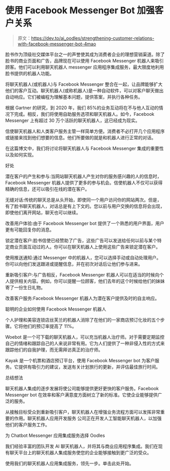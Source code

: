 # 使用 Facebook Messenger Bot 加强客户关系

> 原文：<https://dev.to/ai_oodles/strengthening-customer-relations-with-facebook-messenger-bot-4mao>

脸书作为顶级社交媒体平台之一的声誉使其成为消费者企业的理想营销渠道。除了脸书的商业页面和广告，品牌现在可以使用 Facebook Messenger 机器人来吸引顾客。他们可以利用聊天机器人 messenger 应用程序集成服务，最大限度地利用脸书提供的机器人功能。

将聊天机器人(或机器人)与 Facebook Messenger 整合在一起，让品牌能够扩大他们的客户互动。聊天机器人(或称机器人)是一种自动软件，可以对客户聊天做出自动响应。它们被编程为理解基本问题，提供答案，并执行各种任务。

根据 Gartner 的研究，到 2020 年，我们 85%的业务互动将在不与他人互动的情况下完成。相反，我们将使用自助服务选项和聊天机器人。如今，Facebook Messenger 上有超过 30 万个活跃的聊天机器人，这已经成为现实。

信使聊天机器人和人类客户服务主管一样简单方便。消费者不必打开几个应用程序或链接来找到他们想要的信息。他们所要做的就是和机器人进行正常的对话。

在这篇博文中，我们将讨论将聊天机器人与 Facebook Messenger 集成的重要性以及如何实现。

好处

潜在客户的产生和参与:当网站聊天机器人产生对你的服务感兴趣的人的信息时，Facebook Messenger 机器人提供了更多的参与机会。信使机器人不仅可以获得精确的信息，还可以吸引在线的潜在客户。

无缝对话:传统的聊天总是从头开始，即使同一个用户访问你的网站两次。但是，有了脸书聊天机器人，对话总是有上下文的。您以前与用户交换的信息将会出现，即使他们离开网站，聊天也可以继续。

改善用户体验:由于 Facebook Messenger bot 提供了一个熟悉的用户界面，用户更有可能回复你的消息。

锁定潜在客户:脸书信使已经赞助了广告，这些广告可以发送给任何以前与某个特定商业页面互动过的人。你可以在聊天机器人上使用这些广告来锁定潜在客户。

使用推送通知:通过 Messenger 中的机器人，您可以选择手动或自动处理用户。你可以向他们发送跟进或提醒信息，并在初次对话后让他们参与进来。

重新吸引客户:与广告相反，Facebook Messenger 机器人可以在适当的时候向个人提供相关内容。例如，你可以提醒一位顾客，他们去年的这个时候给他们的妹妹寄了一份生日礼物。

改善客户服务:Facebook Messenger 机器人为潜在客户提供及时的自主响应。

聪明的企业如何使用 Facebook Messenger 机器人

个人护理和美容连锁店丝芙兰的机器人消除了在他们的一家商店预订化妆的五个步骤。它将他们的预订率提高了 11%。

Woebot 是一个可下载的聊天机器人，可以充当机器人治疗师。对于需要定期监控自己的情绪和跟踪自己的人来说非常有用。它为人们提供了一种非侵入性的方式来跟踪他们的自我护理，而无需拜访真正的治疗师。

Kayak 是一个机票和酒店预订平台，使用 Facebook Messenger bot 为客户服务。它提供有吸引力的建议，发送有关计划旅行的更新，并评估最佳旅行时间。

总结想法

聊天机器人集成的逐步发展将使公司能够提供更好更快的客户服务。Facebook Messenger bot 在效率和客户满意度方面树立了新的标准。它使企业能够提供广泛的服务。

从接触目标受众到重新吸引客户，聊天机器人在增强业务流程方面可以发挥非常重要的作用。聊天机器人应用开发服务
公司正在开发人工智能聊天机器人，以加强他们的客户服务工作。

为 Chatbot Messenger 应用集成服务选择 Oodles

我们经验丰富的团队开发 AI 聊天机器人，并将其与商业应用程序集成。我们在现有聊天平台上的聊天机器人集成服务使您的企业能够接触到更广泛的受众。

使用我们的聊天机器人应用集成服务，领先一步。单击此处开始。